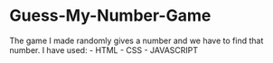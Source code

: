 # Guess-My-Number-Game
The game I made randomly gives a number and we have to find that number.  I have used: - HTML - CSS - JAVASCRIPT
